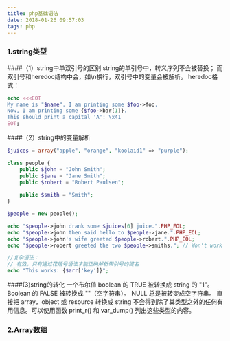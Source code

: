 ```yaml
---
title: php基础语法
date: 2018-01-26 09:57:03
tags: php
---
```


### 1.string类型
####（1）string中单双引号的区别
string的单引号中，转义序列不会被替换；
而双引号和heredoc结构中会，如\n换行，双引号中的变量会被解析。
heredoc格式：
```php
echo <<<EOT
My name is "$name". I am printing some $foo->foo.
Now, I am printing some {$foo->bar[1]}.
This should print a capital 'A': \x41
EOT;
```
####（2）string中的变量解析
```php
$juices = array("apple", "orange", "koolaid1" => "purple");

class people {
    public $john = "John Smith";
    public $jane = "Jane Smith";
    public $robert = "Robert Paulsen";
    
    public $smith = "Smith";
}

$people = new people();

echo "$people->john drank some $juices[0] juice.".PHP_EOL;
echo "$people->john then said hello to $people->jane.".PHP_EOL;
echo "$people->john's wife greeted $people->robert.".PHP_EOL;
echo "$people->robert greeted the two $people->smiths."; // Won't work

//复杂语法：
// 有效，只有通过花括号语法才能正确解析带引号的键名
echo "This works: {$arr['key']}";
```
####(3)string的转化
一个布尔值 boolean 的 TRUE 被转换成 string 的 "1"。
Boolean 的 FALSE 被转换成 ""（空字符串）。
NULL 总是被转变成空字符串。
直接把 array，object 或 resource 转换成 string 不会得到除了其类型之外的任何有用信息。可以使用函数 print_r() 和 var_dump() 列出这些类型的内容。


### 2.Array数组

